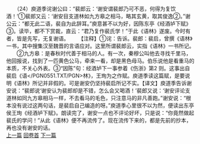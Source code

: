 　　（24）庾道季诧谢公曰：“裴郎云：‘谢安谓裴郎乃可不恶，何得为复饮酒！’①裴郎又云：‘谢安目支道林如九方皋之相马，略其玄黄，取其俊逸②。”谢公云：“都无此二语，裴自为此辞耳。”庾意甚不以为好，因陈东亭《经酒垆下赋》③。读毕，都不下赏裁，直云：“君乃复作裴氏学！”于此《语林》遂废。今时有者，皆是先写，无复谢语。
　　【注释】①诧：告诉。裴郎：裴启，曾撰《语林》一书，其中搜集汉至魏晋的言语应对。这里所谓裴郎云，实指《语林》一书所记。
　　②九方皋：是春秋时代善于相马的人。有一次，秦穆公叫他去寻找千里马，他回报说，找到了一匹黄色公马，牵来一看，却是黑色母马。伯乐说他是看重马的本质，不关心外表。③“因陈”句：经酒垆下一事参着《伤浙》第2 则。这事出自裴启《语</PGN0551.TXT/PGN>林》，王珣为之作赋。庾道季读这篇赋，是要说明《语林》所记并非假的。可是谢安仍坚持裴启所记不实。【译文】庾道季告诉谢安说：“裴郎说‘谢安认为裴郎却是不错，怎么会又喝酒！’裴郎又说：‘谢安评论支道林如同九方皋相马一样，不去看马的毛色，只注意马的非凡善跑。”谢安说：“根本没有说过这两句话，是裴启自己编造的呀。”庾道季心里很不以为然，便读出东亭侯王珣《经酒垆下赋》。朗读完了，谢安一点也不评论好坏，只是说：“你竟然做起裴氏的学问！”从此《语林》便不再流传了。现在流传下来的，都是先前的抄本，再也没有谢安的话。
<br>[上一篇](26_23) [回卷首](26_00) [下一篇](26_25)
